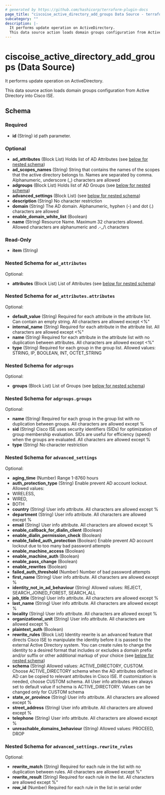 ```yaml
---
# generated by https://github.com/hashicorp/terraform-plugin-docs
page_title: "ciscoise_active_directory_add_groups Data Source - terraform-provider-ciscoise"
subcategory: ""
description: |-
  It performs update operation on ActiveDirectory.
  This data source action loads domain groups configuration from Active Directory into Cisco ISE.
---
```


# ciscoise_active_directory_add_groups (Data Source)

It performs update operation on ActiveDirectory.

This data source action loads domain groups configuration from Active Directory into Cisco ISE.



<!-- schema generated by tfplugindocs -->
## Schema

### Required

- **id** (String) id path parameter.

### Optional

- **ad_attributes** (Block List) Holds list of AD Attributes (see [below for nested schema](#nestedblock--ad_attributes))
- **ad_scopes_names** (String) String that contains the names of the scopes that the active directory belongs to. Names are separated by comma. Alphanumeric, underscore (_) characters are allowed
- **adgroups** (Block List) Holds list of AD Groups (see [below for nested schema](#nestedblock--adgroups))
- **advanced_settings** (Block List) (see [below for nested schema](#nestedblock--advanced_settings))
- **description** (String) No character restriction
- **domain** (String) The AD domain. Alphanumeric, hyphen (-) and dot (.) characters are allowed
- **enable_domain_white_list** (Boolean)
- **name** (String) Resource Name. Maximum 32 characters allowed. Allowed characters are alphanumeric and .-_/\\ characters

### Read-Only

- **item** (String)

<a id="nestedblock--ad_attributes"></a>
### Nested Schema for `ad_attributes`

Optional:

- **attributes** (Block List) List of Attributes (see [below for nested schema](#nestedblock--ad_attributes--attributes))

<a id="nestedblock--ad_attributes--attributes"></a>
### Nested Schema for `ad_attributes.attributes`

Optional:

- **default_value** (String) Required for each attribute in the attribute list. Can contain an empty string. All characters are allowed except <%"
- **internal_name** (String) Required for each attribute in the attribute list. All characters are allowed except <%"
- **name** (String) Required for each attribute in the attribute list with no duplication between attributes. All characters are allowed except <%"
- **type** (String) Required for each group in the group list. Allowed values: STRING, IP, BOOLEAN, INT, OCTET_STRING



<a id="nestedblock--adgroups"></a>
### Nested Schema for `adgroups`

Optional:

- **groups** (Block List) List of Groups (see [below for nested schema](#nestedblock--adgroups--groups))

<a id="nestedblock--adgroups--groups"></a>
### Nested Schema for `adgroups.groups`

Optional:

- **name** (String) Required for each group in the group list with no duplication between groups. All characters are allowed except %
- **sid** (String) Cisco ISE uses security identifiers (SIDs) for optimization of group membership evaluation. SIDs are useful for efficiency (speed) when the groups are evaluated. All characters are allowed except %
- **type** (String) No character restriction



<a id="nestedblock--advanced_settings"></a>
### Nested Schema for `advanced_settings`

Optional:

- **aging_time** (Number) Range 1-8760 hours
- **auth_protection_type** (String) Enable prevent AD account lockout. Allowed values:
- WIRELESS,
- WIRED,
- BOTH
- **country** (String) User info attribute. All characters are allowed except %
- **department** (String) User info attribute. All characters are allowed except %
- **email** (String) User info attribute. All characters are allowed except %
- **enable_callback_for_dialin_client** (Boolean)
- **enable_dialin_permission_check** (Boolean)
- **enable_failed_auth_protection** (Boolean) Enable prevent AD account lockout due to too many bad password attempts
- **enable_machine_access** (Boolean)
- **enable_machine_auth** (Boolean)
- **enable_pass_change** (Boolean)
- **enable_rewrites** (Boolean)
- **failed_auth_threshold** (Number) Number of bad password attempts
- **first_name** (String) User info attribute. All characters are allowed except %
- **identity_not_in_ad_behaviour** (String) Allowed values: REJECT, SEARCH_JOINED_FOREST, SEARCH_ALL
- **job_title** (String) User info attribute. All characters are allowed except %
- **last_name** (String) User info attribute. All characters are allowed except %
- **locality** (String) User info attribute. All characters are allowed except %
- **organizational_unit** (String) User info attribute. All characters are allowed except %
- **plaintext_auth** (Boolean)
- **rewrite_rules** (Block List) Identity rewrite is an advanced feature that directs Cisco ISE to manipulate the identity
before it is passed to the external Active Directory system. You can create rules to change
the identity to a desired format that includes or excludes a domain prefix and/or suffix or
other additional markup of your choice (see [below for nested schema](#nestedblock--advanced_settings--rewrite_rules))
- **schema** (String) Allowed values: ACTIVE_DIRECTORY, CUSTOM.
Choose ACTIVE_DIRECTORY schema when the AD attributes defined in AD can be copied to relevant attributes
in Cisco ISE. If customization is needed, choose CUSTOM schema. All User info attributes are always set to
default value if schema is ACTIVE_DIRECTORY. Values can be changed only for CUSTOM schema
- **state_or_province** (String) User info attribute. All characters are allowed except %
- **street_address** (String) User info attribute. All characters are allowed except %
- **telephone** (String) User info attribute. All characters are allowed except %
- **unreachable_domains_behaviour** (String) Allowed values: PROCEED, DROP

<a id="nestedblock--advanced_settings--rewrite_rules"></a>
### Nested Schema for `advanced_settings.rewrite_rules`

Optional:

- **rewrite_match** (String) Required for each rule in the list with no duplication between rules. All characters are allowed except %"
- **rewrite_result** (String) Required for each rule in the list. All characters are allowed except %"
- **row_id** (Number) Required for each rule in the list in serial order


